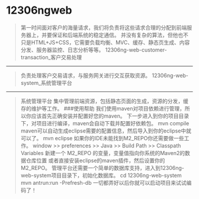 12306ngweb
==========
>第一时间面对客户的海量请求，我们将负责将这些请求合理的分配到前端服务器上，并要保证和后端系统的稳定通信。
>并没有复杂的算法，但他也不只是HTML+JS+CSS，它需要负载均衡、MVC、缓存、静态页生成、内容分发、服务器监控、日志分析等等。
>12306ng-web-customer-transaction_客户交易处理
---------
>负责处理客户交易请求，与服务网关进行交互获取资源。
>12306ng-web-system_系统管理平台
---------
>系统管理平台
>集中管理前端资源，包括静态页面的生成，资源的分发，缓存的维护等工作。
###使用帮助
>我们使用maven对项目依赖进行管理，所以你应该首先正确安装并配置好您的maven。
>下一步进入到你的项目目录下，对项目进行编译，maven会自动下载并配置好依赖包。
>mvn compile
>maven可以自动生成eclipse需要的配置信息，然后导入到你的eclipse中就可以了。
>mvn eclipse
>如果你的IDE未能找到M2_REPO你还需要做一些工作。
>window >> preferences >> Java >> Build Path >> Classpath Variables
>新建一个 M2_REPO 的变量，变量值指向你系统的Maven2的数据仓库位置
>或者直接安装eclipse的maven插件，然后设置你的M2_REPO。
>管理平台还需要一个简单的数据库支持，进入到12306ng-web-system项目目录下，初始化数据库。
>cd 12306ng-web-system
>mvn antrun:run -Prefresh-db
>一切都弄好以后你就可以启动项目来试试编码了！